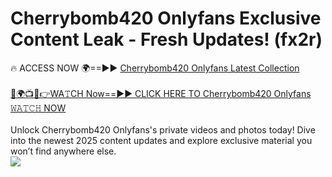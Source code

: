 # Cherrybomb420 Onlyfans Exclusive Content Leak - Fresh Updates! (fx2r)

🔥 ACCESS NOW 🌍==►► <a href="https://tinyurl.com/kvy9nzfs" rel="nofollow">Cherrybomb420 Onlyfans Latest Collection</a>
<br><br>
[🔴🌍📺📱👉WA𝚃CH Now==►► CLICK HERE TO Cherrybomb420 Onlyfans 𝚆𝙰𝚃𝙲𝙷 NOW](https://tinyurl.com/kvy9nzfs)
<br><br>
Unlock Cherrybomb420 Onlyfans's private videos and photos today! Dive into the newest 2025 content updates and explore exclusive material you won’t find anywhere else.
<br>
<a href="https://tinyurl.com/kvy9nzfs" rel="nofollow" data-target="animated-image.originalLink"><img src="https://camo.githubusercontent.com/8a4f000d20f83aca3bf7ec5f350d767afa0574a8a352519fd8cfa583a6f93a33/68747470733a2f2f692e696d6775722e636f6d2f644a486b345a712e676966" data-canonical-src="https://i.imgur.com/dJHk4Zq.gif" style="max-width: 100%; display: inline-block;" data-target="animated-image.originalImage"></a>
<br>
